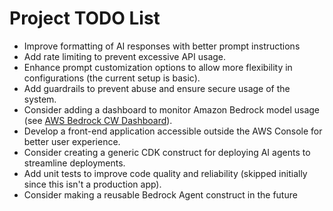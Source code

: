 # Project TODO List

- Improve formatting of AI responses with better prompt instructions
- Add rate limiting to prevent excessive API usage.
- Enhance prompt customization options to allow more flexibility in configurations (the current setup is basic).
- Add guardrails to prevent abuse and ensure secure usage of the system.
- Consider adding a dashboard to monitor Amazon Bedrock model usage (see [AWS Bedrock CW Dashboard](https://github.com/awslabs/generative-ai-cdk-constructs/blob/main/src/patterns/gen-ai/aws-bedrock-cw-dashboard/README.md)).
- Develop a front-end application accessible outside the AWS Console for better user experience.
- Consider creating a generic CDK construct for deploying AI agents to streamline deployments.
- Add unit tests to improve code quality and reliability (skipped initially since this isn't a production app).
- Consider making a reusable Bedrock Agent construct in the future
